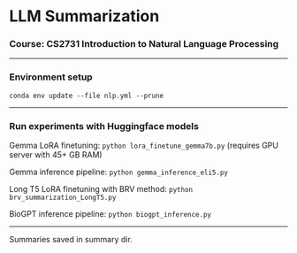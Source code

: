 # LLM Summarization

### Course: CS2731 Introduction to Natural Language Processing

<hr />

### Environment setup

`conda env update --file nlp.yml --prune`
<hr />

### Run experiments with Huggingface models

Gemma LoRA finetuning: `python lora_finetune_gemma7b.py` (requires GPU server with 45+ GB RAM)

Gemma inference pipeline: `python gemma_inference_eli5.py`

Long T5 LoRA finetuning with BRV method:
`python brv_summarization_LongT5.py`

BioGPT inference pipeline: `python biogpt_inference.py`

<hr />

Summaries saved in summary dir.
